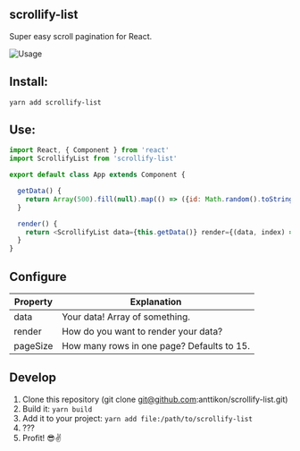 ## scrollify-list

Super easy scroll pagination for React.

![Usage](https://raw.githubusercontent.com/anttikon/scrollify-list/master/misc/demo.gif)

## Install:
`yarn add scrollify-list`

## Use:
```javascript
import React, { Component } from 'react'
import ScrollifyList from 'scrollify-list'

export default class App extends Component {

  getData() {
    return Array(500).fill(null).map(() => ({id: Math.random().toString(36).substring(7), name: Math.random().toString(36).substring(7)}))
  }

  render() {
    return <ScrollifyList data={this.getData()} render={(data, index) => <h1 key={data.id}>{data.name}</h1>}/>
  }
}
```

## Configure

Property | Explanation
------------ | -------------
data | Your data! Array of something.
render | How do you want to render your data?
pageSize | How many rows in one page? Defaults to 15.

## Develop

1. Clone this repository (git clone git@github.com:anttikon/scrollify-list.git)
2. Build it: `yarn build`
3. Add it to your project: `yarn add file:/path/to/scrollify-list`
4. ???
5. Profit! 😎✌️
